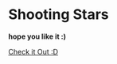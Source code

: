 # Shooting Stars

**hope you like it :)**

[Check it Out :D](https://kichu12348.github.io/shooting-stars)
